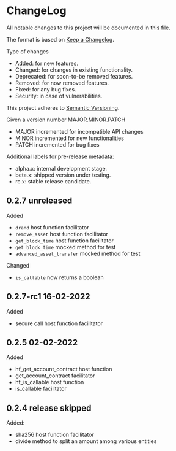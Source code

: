 ChangeLog
=========

All notable changes to this project will be documented in this file.

The format is based on [Keep a Changelog](http://keepachangelog.com).

Type of changes

* Added: for new features.
* Changed: for changes in existing functionality.
* Deprecated: for soon-to-be removed features.
* Removed: for now removed features.
* Fixed: for any bug fixes.
* Security: in case of vulnerabilities.

This project adheres to [Semantic Versioning](http://semver.org).

Given a version number MAJOR.MINOR.PATCH
* MAJOR incremented for incompatible API changes
* MINOR incremented for new functionalities
* PATCH incremented for bug fixes

Additional labels for pre-release metadata:
* alpha.x: internal development stage.
* beta.x: shipped version under testing.
* rc.x: stable release candidate.

0.2.7 unreleased
--------------------
Added
* `drand` host function facilitator
* `remove_asset` host function facilitator
* `get_block_time` host function facilitator
* `get_block_time` mocked method for test
* `advanced_asset_transfer` mocked method for test


Changed
* `is_callable` now returns a boolean

0.2.7-rc1 16-02-2022
----------------
Added
* secure call host function facilitator


0.2.5 02-02-2022
----------------
Added
* hf_get_account_contract host function
* get_account_contract facilitator
* hf_is_callable host function
* is_callable facilitator


0.2.4 release skipped
----------------

Added:

* sha256 host function facilitator
* divide method to split an amount among various entities
